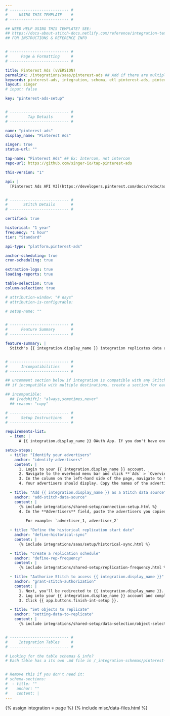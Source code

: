 ```yaml
---
# -------------------------- #
#     USING THIS TEMPLATE    #
# -------------------------- #

## NEED HELP USING THIS TEMPLATE? SEE:
## https://docs-about-stitch-docs.netlify.com/reference/integration-templates/saas/
## FOR INSTRUCTIONS & REFERENCE INFO


# -------------------------- #
#      Page & Formatting     #
# -------------------------- #

title: Pinterest Ads (vVERSION)
permalink: /integrations/saas/pinterest-ads ## Add if there are multiple versions: /vVERSION
keywords: pinterest-ads, integration, schema, etl pinterest-ads, pinterest-ads etl, pinterest-ads schema
layout: singer
# input: false

key: "pinterest-ads-setup"


# -------------------------- #
#         Tap Details        #
# -------------------------- #

name: "pinterest-ads"
display_name: "Pinterest Ads"

singer: true
status-url: ""

tap-name: "Pinterest Ads" ## Ex: Intercom, not intercom
repo-url: https://github.com/singer-io/tap-pinterest-ads

this-version: "1"

api: |
  [Pinterest Ads API V3](https://developers.pinterest.com/docs/redoc/adsreporting/){:target="new"}


# -------------------------- #
#       Stitch Details       #
# -------------------------- #

certified: true 

historical: "1 year"
frequency: "1 hour"
tier: "Standard"

api-type: "platform.pinterest-ads"

anchor-scheduling: true
cron-scheduling: true

extraction-logs: true
loading-reports: true

table-selection: true
column-selection: true

# attribution-window: "# days"
# attribution-is-configurable: 

# setup-name: ""


# -------------------------- #
#      Feature Summary       #
# -------------------------- #

feature-summary: |
  Stitch's {{ integration.display_name }} integration replicates data using the {{ integration.api | flatify | strip }}. Refer to the [Schema](#schema) section for a list of objects available for replication.


# -------------------------- #
#      Incompatibilities     #
# -------------------------- #

## uncomment section below if integration is compatible with any Stitch destinations
## if incompatible with multiple destinations, create a section for each destination

## incompatible:
  ## [redshift]: "always,sometimes,never"
  ## reason: "copy" 

# -------------------------- #
#      Setup Instructions    #
# -------------------------- #

requirements-list:
  - item: |
      A {{ integration.display_name }} OAuth App. If you don't have one, refer to {{ integration.display_name }}'s docs [here](https://developers.pinterest.com/docs/redoc/adsreporting/#section/User-Authorization/Start-the-OAuth-flow-(explicit-server-side)) for instructions on how to create one.

setup-steps:
  - title: "Identify your advertisers"
    anchor: "identify-advertisers"
    content: |
      1. Login to your {{ integration.display_name }} account.
      2. Navigate to the overhead menu bar and click **`Ads` > `Overview`**.
      3. In the column on the left-hand side of the page, navigate to the **Ad Status** section and click **All**.
      4. Your advertisers should display. Copy the names of the advertisers you'd like to replicate in Stitch and paste those values someplace safe to use for the next step.

  - title: "Add {{ integration.display_name }} as a Stitch data source"
    anchor: "add-stitch-data-source"
    content: |
      {% include integrations/shared-setup/connection-setup.html %}
      4. In the **Advertisers** field, paste the advertisers you copied in [step 1](#identify-advertisers), separated by commas.
      
         For example: `advertiser_1, advertiser_2`

  - title: "Define the historical replication start date"
    anchor: "define-historical-sync"
    content: |
      {% include integrations/saas/setup/historical-sync.html %}    

  - title: "Create a replication schedule"
    anchor: "define-rep-frequency"
    content: |
      {% include integrations/shared-setup/replication-frequency.html %}

  - title: "Authorize Stitch to access {{ integration.display_name }}"
    anchor: "grant-stitch-authorization"
    content: |
      1. Next, you'll be redirected to {{ integration.display_name }}.
      2. Log into your {{ integration.display_name }} account and complete the authorization process.  When finished, you'll be redirected back to Stitch.
      3. Click {{ app.buttons.finish-int-setup }}.    

  - title: "Set objects to replicate"
    anchor: "setting-data-to-replicate"
    content: |
      {% include integrations/shared-setup/data-selection/object-selection.html %} 


# -------------------------- #
#     Integration Tables     #
# -------------------------- #

# Looking for the table schemas & info?
# Each table has a its own .md file in /_integration-schemas/pinterest-ads


# Remove this if you don't need it:
# schema-sections:
#  - title: ""
#    anchor: ""
#    content: |
---
```

{% assign integration = page %}
{% include misc/data-files.html %}
